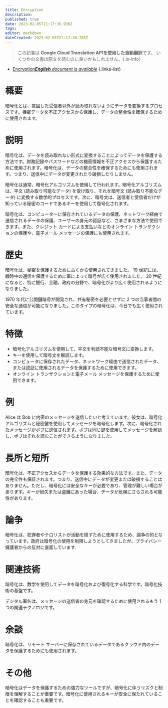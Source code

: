 ```yaml
---
title: Encryption
description: 
published: true
date: 2023-02-05T21:17:36.936Z
tags: 
editor: markdown
dateCreated: 2023-02-05T21:17:30.703Z
---
```


> この記事は **Google Cloud Translation APIを使用した自動翻訳**です。
いくつかの文書は原文を読むのに良いかもしれません。{.is-info}



- [Encryption***English** document is available*](/en/Knowledge-base/Dictionary/encryption)
{.links-list}


# 概要
暗号化とは、意図した受信者以外が読み取れないようにデータを変換するプロセスです。機密データを不正アクセスから保護し、データの整合性を確保するために使用されます。

# 説明
暗号化は、データを読み取れない形式に変換することによってデータを保護する方法です。財務記録やパスワードなどの機密情報を不正アクセスから保護するために使用されます。暗号化は、データの整合性を確保するためにも使用されます。つまり、送信中にデータが変更されたり破損したりしません。

暗号化は通常、暗号化アルゴリズムを使用して行われます。暗号化アルゴリズムは、平文 (読み取り可能なデータ) を受け取り、それを暗号文 (読み取り不能なデータ) に変換する数学的プロセスです。次に、暗号文は、送信者と受信者だけが知っている秘密のコードであるキーを使用して復号化されます。

暗号化は、コンピューターに保存されているデータの保護、ネットワーク経由で送信されるデータの保護、ユーザーの身元の認証など、さまざまな方法で使用できます。また、クレジット カードによる支払いなどのオンライン トランザクションの保護や、電子メール メッセージの保護にも使用されます。

# 歴史
暗号化は、秘密を保護するために古くから使用されてきました。 19 世紀には、戦時中の通信を保護するために軍によって暗号が広く使用されました。 20 世紀になると、特に銀行、金融、政府の分野で、暗号化がより広く使用されるようになりました。

1970 年代に公開鍵暗号が開発され、共有秘密を必要とせずに 2 つの当事者間の安全な通信が可能になりました。このタイプの暗号化は、今日でも広く使用されています。

# 特徴
- 暗号化アルゴリズムを使用して、平文を判読不能な暗号文に変換します。
- キーを使用して暗号文を解読します。
- コンピュータに保存されたデータ、ネットワーク経由で送信されたデータ、または認証に使用されるデータを保護するために使用できます。
- オンライン トランザクションと電子メール メッセージを保護するために使用できます。

# 例
Alice は Bob に内密のメッセージを送信したいと考えています。彼女は、暗号化アルゴリズムと秘密鍵を使用してメッセージを暗号化します。次に、暗号化されたメッセージがボブに送信されます。ボブは同じ鍵を使用してメッセージを解読し、ボブはそれを読むことができるようになりました。

# 長所と短所
暗号化は、不正アクセスからデータを保護する効果的な方法です。また、データの完全性も保証されます。つまり、送信中にデータが変更または破損することはありません。ただし、暗号化には安全なキーが必要であり、管理が難しい場合があります。キーが紛失または盗難にあった場合、データが危険にさらされる可能性があります。

# 論争
暗号化は、犯罪者やテロリストが活動を隠すために使用するため、論争の的となっています。政府は暗号化の使用を制限しようとしてきましたが、プライバシー擁護者からの反対に直面しています.

# 関連技術
暗号化は、数学を使用してデータを暗号化および復号化する科学です。暗号化技術の基盤です。

デジタル署名は、メッセージの送信者の身元を確認するために使用されるもう 1 つの関連テクノロジです。

# 余談
暗号化は、リモート サーバーに保存されているデータであるクラウド内のデータを保護するためにも使用されます。

# その他
暗号化はデータを保護するための強力なツールですが、暗号化に伴うリスクと制限を理解することが重要です。暗号化に使用されるキーが安全に保たれていることを確認することも重要です。